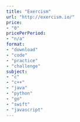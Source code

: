 ```yaml
---
title: "Exercism"
url: "http://exercism.io/"
price: 
- "0"
pricePerPeriod: 
- "n/a"
format: 
- "download"
- "code"
- "practice"
- "challenge"
subject: 
- "c"
- "c++"
- "java"
- "python"
- "go"
- "swift"
- "javascript"
---
```

